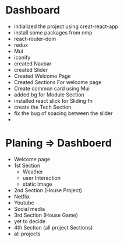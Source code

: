 # Dashboard 
- initialized the project using creat-react-app
- install some packages from nmp 
- react-router-dom
- redux
- Mui
- iconify
- created Navbar 
- created Slider 
- Created Welcome Page
- Created Sections For welcome page
- Create common card using Mui
- added bg for Module Section
- installed react slick for Sliding fn
- create the Tech Section 
- fix the bug of spacing between the slider
- 



# Planing => Dashboerd
-  Welcome page 
 - 1st Section 
   - Weather 
   - user Interaction
   - static Image
 - 2nd Section (House Project)
  - Netflix
  - Youtube
  - Social media
 - 3rd Section (House Game)
  - yet to decide
 - 4th Section (all project Sections)   
  - all projects  